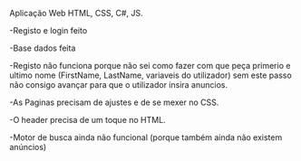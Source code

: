 Aplicação Web HTML, CSS, C#, JS.

-Registo e login feito

-Base dados feita

-Registo não funciona porque não sei como fazer com que peça primerio e ultimo nome (FirstName, LastName, variaveis do utilizador) sem este passo não consigo avançar para que o utilizador insira anuncios.

-As Paginas precisam de ajustes e de se mexer no CSS.

-O header precisa de um toque no HTML.

-Motor de busca ainda não funcional (porque também ainda não existem anúncios)
